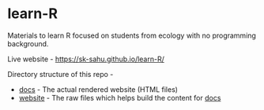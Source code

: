 # learn-R

Materials to learn R focused on students from ecology with no programming background.

Live website - https://sk-sahu.github.io/learn-R/

Directory structure of this repo - 

* [docs](docs) - The actual rendered website (HTML files)
* [website](website) - The raw files which helps build the content for [docs](docs)
